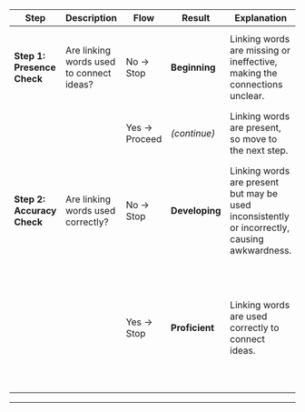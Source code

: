 | **Step**                  | **Description**                                              | **Flow**       | **Result**    | **Explanation**                                                                                                                  | **Examples**                                                   | **Justification**                                                                                                                     |
|---------------------------|--------------------------------------------------------------|---------------|--------------|----------------------------------------------------------------------------------------------------------------------------------|----------------------------------------------------------------|---------------------------------------------------------------------------------------------------------------------------------------|
| **Step 1: Presence Check**   | Are linking words used to connect ideas?                       | No → Stop      | **Beginning** | Linking words are missing or ineffective, making the connections unclear.                                                       | “I like recess. It is fun.”                                   | The absence of any linking word makes the sentences feel disjointed.                                                                 |
|                           |                                                              | Yes → Proceed  | *(continue)*  | Linking words are present, so move to the next step.                                                                            | -                                                              | -                                                                                                                                     |
| **Step 2: Accuracy Check**   | Are linking words used correctly?                               | No → Stop      | **Developing**| Linking words are present but may be used inconsistently or incorrectly, causing awkwardness.                                    | “I like recess because it is fun also.”                       | The words because and also are placed in a way that disrupts the natural flow (“fun also” is awkward).                                |
|                           |                                                              | Yes → Stop     | **Proficient**| Linking words are used correctly to connect ideas.                                                                               | “I like recess because it is fun and we get to play games.”    | The linking words because and and are used in a correct, age-appropriate manner, clearly connecting the ideas.                        |

---
